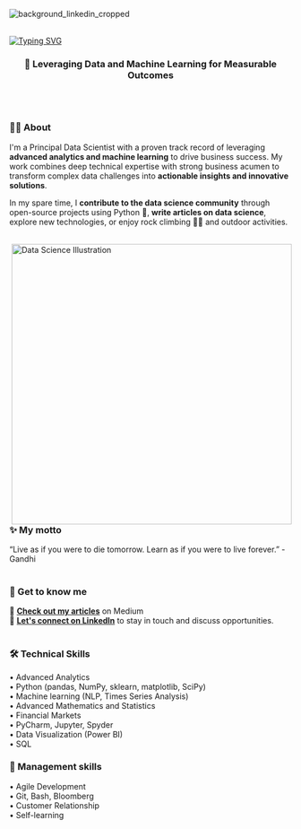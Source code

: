 ![background_linkedin_cropped](https://github.com/user-attachments/assets/f1873ecc-0796-480c-b0b6-93b21306f566)
<br />
<br />

[![Typing SVG](https://readme-typing-svg.demolab.com?font=Fira+Code&size=26&pause=1000&color=5BA8F7&center=true&width=1100&height=52&lines=%F0%9F%91%8B+Hi%2C+I'm+Philippe++%E2%80%94+welcome+to+my+profile)](https://git.io/typing-svg)


<h3 align="center">🎯 Leveraging Data and Machine Learning for Measurable Outcomes</h3>
<br />
<br />

###  👨‍💻 About
I'm a Principal Data Scientist with a proven track record of leveraging **advanced analytics and machine learning** to drive business success. My work combines deep technical expertise with strong business acumen to transform complex data challenges into **actionable insights and innovative solutions**. 

In my spare time, I **contribute to the data science community** through open-source projects using Python 🐍, **write articles on data science**, explore new technologies, or enjoy rock climbing 🧗‍♂️ and outdoor activities.
<br />
<br />

<img align="right" alt="Data Science Illustration" height="500" width="500" src="https://github.com/user-attachments/assets/f9e72b15-abcd-4e5a-b22e-000a1eeabdfb">

### ✨ My motto
“Live as if you were to die tomorrow. Learn as if you were to live forever.” - Gandhi
<br />
<br />



### 📝 Get to know me
📝 [**Check out my articles**](https://ostiguyphilippe.medium.com/) on Medium  <br>
🤝 [**Let's connect on LinkedIn**](https://www.linkedin.com/in/philippe-ostiguy/) to stay in touch and discuss opportunities.
<br />
<br />


### 🛠️ Technical Skills
• Advanced Analytics <br>
• Python (pandas, NumPy, sklearn, matplotlib, SciPy) <br>
• Machine learning (NLP, Times Series Analysis) <br>
• Advanced Mathematics and Statistics <br>
• Financial Markets <br>
• PyCharm, Jupyter, Spyder <br>
• Data Visualization (Power BI) <br>
• SQL

###  💼 Management skills
• Agile Development <br>
• Git, Bash, Bloomberg <br>
• Customer Relationship <br>
• Self-learning  <br>
